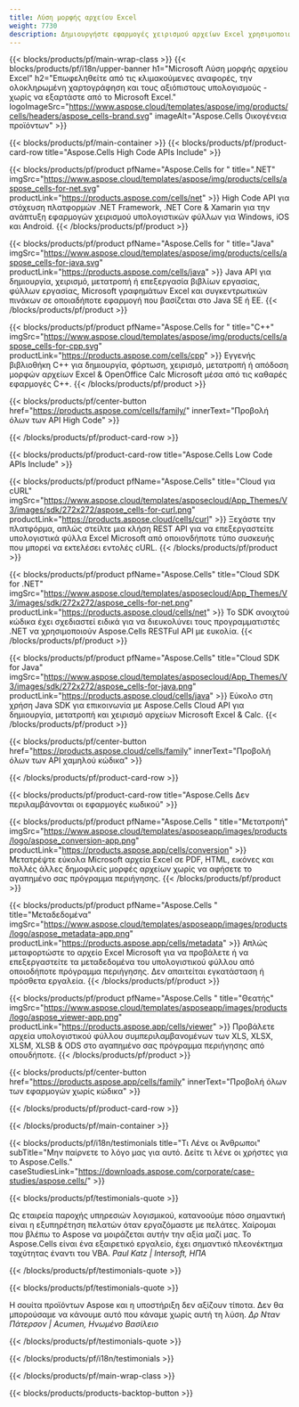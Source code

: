 ```yaml
---
title: Λύση μορφής αρχείου Excel
weight: 7730
description: Δημιουργήστε εφαρμογές χειρισμού αρχείων Excel χρησιμοποιώντας High Code ή Low Code API ή No Code Apps για προβολή σύγκρισης επιθεώρησης ή μετατροπής αρχείων Excel.
---
```

{{< blocks/products/pf/main-wrap-class >}}
{{< blocks/products/pf/i18n/upper-banner h1="Microsoft Λύση μορφής αρχείου Excel" h2="Επωφεληθείτε από τις κλιμακούμενες αναφορές, την ολοκληρωμένη χαρτογράφηση και τους αξιόπιστους υπολογισμούς - χωρίς να εξαρτάστε από το Microsoft Excel." logoImageSrc="https://www.aspose.cloud/templates/aspose/img/products/cells/headers/aspose_cells-brand.svg" imageAlt="Aspose.Cells Οικογένεια προϊόντων" >}}

{{< blocks/products/pf/main-container >}}
{{< blocks/products/pf/product-card-row title="Aspose.Cells High Code APIs Include" >}}

{{< blocks/products/pf/product pfName="Aspose.Cells for " title=".NET" imgSrc="https://www.aspose.cloud/templates/aspose/img/products/cells/aspose_cells-for-net.svg" productLink="https://products.aspose.com/cells/net" >}}
High Code API για στόχευση πλατφορμών .NET Framework, .NET Core & Xamarin για την ανάπτυξη εφαρμογών χειρισμού υπολογιστικών φύλλων για Windows, iOS και Android.
{{< /blocks/products/pf/product >}}

{{< blocks/products/pf/product pfName="Aspose.Cells for " title="Java" imgSrc="https://www.aspose.cloud/templates/aspose/img/products/cells/aspose_cells-for-java.svg" productLink="https://products.aspose.com/cells/java" >}}
Java API για δημιουργία, χειρισμό, μετατροπή ή επεξεργασία βιβλίων εργασίας, φύλλων εργασίας, Microsoft γραφημάτων Excel και συγκεντρωτικών πινάκων σε οποιαδήποτε εφαρμογή που βασίζεται στο Java SE ή EE.
{{< /blocks/products/pf/product >}}

{{< blocks/products/pf/product pfName="Aspose.Cells for " title="C++" imgSrc="https://www.aspose.cloud/templates/aspose/img/products/cells/aspose_cells-for-cpp.svg" productLink="https://products.aspose.com/cells/cpp" >}}
Εγγενής βιβλιοθήκη C++ για δημιουργία, φόρτωση, χειρισμό, μετατροπή ή απόδοση μορφών αρχείων Excel & OpenOffice Calc Microsoft μέσα από τις καθαρές εφαρμογές C++.
{{< /blocks/products/pf/product >}}

{{< blocks/products/pf/center-button href="https://products.aspose.com/cells/family/" innerText="Προβολή όλων των API High Code" >}}

{{< /blocks/products/pf/product-card-row >}}

{{< blocks/products/pf/product-card-row title="Aspose.Cells Low Code APIs Include" >}}

{{< blocks/products/pf/product pfName="Aspose.Cells" title="Cloud για cURL" imgSrc="https://www.aspose.cloud/templates/asposecloud/App_Themes/V3/images/sdk/272x272/aspose_cells-for-curl.png" productLink="https://products.aspose.cloud/cells/curl" >}}
Ξεχάστε την πλατφόρμα, απλώς στείλτε μια κλήση REST API για να επεξεργαστείτε υπολογιστικά φύλλα Excel Microsoft από οποιονδήποτε τύπο συσκευής που μπορεί να εκτελέσει εντολές cURL.
{{< /blocks/products/pf/product >}}

{{< blocks/products/pf/product pfName="Aspose.Cells" title="Cloud SDK for .NET" imgSrc="https://www.aspose.cloud/templates/asposecloud/App_Themes/V3/images/sdk/272x272/aspose_cells-for-net.png" productLink="https://products.aspose.cloud/cells/net" >}}
Το SDK ανοιχτού κώδικα έχει σχεδιαστεί ειδικά για να διευκολύνει τους προγραμματιστές .NET να χρησιμοποιούν Aspose.Cells RESTFul API με ευκολία.
{{< /blocks/products/pf/product >}}

{{< blocks/products/pf/product pfName="Aspose.Cells" title="Cloud SDK for Java" imgSrc="https://www.aspose.cloud/templates/asposecloud/App_Themes/V3/images/sdk/272x272/aspose_cells-for-java.png" productLink="https://products.aspose.cloud/cells/java" >}}
Εύκολο στη χρήση Java SDK για επικοινωνία με Aspose.Cells Cloud API για δημιουργία, μετατροπή και χειρισμό αρχείων Microsoft Excel & Calc.
{{< /blocks/products/pf/product >}}

{{< blocks/products/pf/center-button href="https://products.aspose.cloud/cells/family" innerText="Προβολή όλων των API χαμηλού κώδικα" >}}

{{< /blocks/products/pf/product-card-row >}}

{{< blocks/products/pf/product-card-row title="Aspose.Cells Δεν περιλαμβάνονται οι εφαρμογές κωδικού" >}}

{{< blocks/products/pf/product pfName="Aspose.Cells " title="Μετατροπή" imgSrc="https://www.aspose.cloud/templates/asposeapp/images/products/logo/aspose_conversion-app.png" productLink="https://products.aspose.app/cells/conversion" >}}
Μετατρέψτε εύκολα Microsoft αρχεία Excel σε PDF, HTML, εικόνες και πολλές άλλες δημοφιλείς μορφές αρχείων χωρίς να αφήσετε το αγαπημένο σας πρόγραμμα περιήγησης.
{{< /blocks/products/pf/product >}}

{{< blocks/products/pf/product pfName="Aspose.Cells " title="Μεταδεδομένα" imgSrc="https://www.aspose.cloud/templates/asposeapp/images/products/logo/aspose_metadata-app.png" productLink="https://products.aspose.app/cells/metadata" >}}
Απλώς μεταφορτώστε το αρχείο Excel Microsoft για να προβάλετε ή να επεξεργαστείτε τα μεταδεδομένα του υπολογιστικού φύλλου από οποιοδήποτε πρόγραμμα περιήγησης. Δεν απαιτείται εγκατάσταση ή πρόσθετα εργαλεία.
{{< /blocks/products/pf/product >}}

{{< blocks/products/pf/product pfName="Aspose.Cells " title="Θεατής" imgSrc="https://www.aspose.cloud/templates/asposeapp/images/products/logo/aspose_viewer-app.png" productLink="https://products.aspose.app/cells/viewer" >}}
Προβάλετε αρχεία υπολογιστικού φύλλου συμπεριλαμβανομένων των XLS, XLSX, XLSM, XLSB & ODS στο αγαπημένο σας πρόγραμμα περιήγησης από οπουδήποτε.
{{< /blocks/products/pf/product >}}

{{< blocks/products/pf/center-button href="https://products.aspose.app/cells/family" innerText="Προβολή όλων των εφαρμογών χωρίς κώδικα" >}}

{{< /blocks/products/pf/product-card-row >}}

{{< /blocks/products/pf/main-container >}}

{{< blocks/products/pf/i18n/testimonials title="Τι Λένε οι Άνθρωποι" subTitle="Μην παίρνετε το λόγο μας για αυτό. Δείτε τι λένε οι χρήστες για το Aspose.Cells." caseStudiesLink="https://downloads.aspose.com/corporate/case-studies/aspose.cells/" >}}

{{< blocks/products/pf/testimonials-quote >}}
<p class="first">
 Ως εταιρεία παροχής υπηρεσιών λογισμικού, κατανοούμε πόσο σημαντική είναι η εξυπηρέτηση πελατών όταν εργαζόμαστε με πελάτες. Χαίρομαι που βλέπω το Aspose να μοιράζεται αυτήν την αξία μαζί μας. Το Aspose.Cells είναι ένα εξαιρετικό εργαλείο, έχει σημαντικό πλεονέκτημα ταχύτητας έναντι του VBA.
 <em>
 Paul Katz | Intersoft, ΗΠΑ
 </em>
</p>

{{< /blocks/products/pf/testimonials-quote >}}

{{< blocks/products/pf/testimonials-quote >}}
<p class="second">
 Η σουίτα προϊόντων Aspose και η υποστήριξη δεν αξίζουν τίποτα. Δεν θα μπορούσαμε να κάνουμε αυτό που κάναμε χωρίς αυτή τη λύση.
 <em>
 Δρ Νταν Πάτερσον | Acumen, Ηνωμένο Βασίλειο
 </em>
</p>

{{< /blocks/products/pf/testimonials-quote >}}

{{< /blocks/products/pf/i18n/testimonials >}}

{{< /blocks/products/pf/main-wrap-class >}}

{{< blocks/products/products-backtop-button >}}

